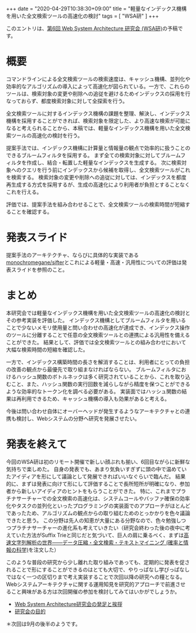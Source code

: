 +++
date = "2020-04-29T10:38:30+09:00"
title = "軽量なインデックス機構を用いた全文検索ツールの高速化の検討"
tags = [ "WSA研" ]
+++

このエントリは、[第6回 Web System Architecture 研究会 (WSA研)](https://websystemarchitecture.hatenablog.jp/entry/2019/12/11/165624)の予稿です。

# 概要

コマンドラインによる全文検索ツールの検索速度は、キャッシュ機構、並列化や効率的なアルゴリズムの導入によって高速化が図られている。一方で、これらのツールは、検索対象の変更や削除への追従を避けるためインデックスの採用を行なっておらず、都度検索対象に対して全探索を行う。

全文検索ツールに対するインデックス機構の課題を整理、解決し、インデックス機構を採用することができれば、検索対象を限定した、より高速な検索が可能になると考えられることから、本稿では、軽量なインデックス機構を用いた全文検索ツールの高速化の検討を行う。

提案手法では、インデックス機構に計算量と情報量の観点で効率的に扱うことのできるブルームフィルタを採用する。 まず全ての検索対象に対してブルームフィルタを作成し、結合・転置した軽量なインデックスを生成する。 次に検索対象へのクエリを行う前にインデックスから候補を取得し、全文検索ツールがこれを検索する。 検索対象の変更や削除への追従に対しては、インデックスを都度再生成する方式を採用するが、生成の高速化により利用者が負担とすることなくこれを行える。

評価では、提案手法を組み合わせることで、全文検索ツールの検索時間が短縮することを確認する。

# 発表スライド

提案手法のアーキテクチャ、ならびに具体的な実装である[monochromegane/sifter](https://github.com/monochromegane/sifter)とこれによる軽量・高速・汎用性についての評価は発表スライドを参照のこと。

<script async class="speakerdeck-embed" data-id="b290ecaaf9d24927b528991ac76f9c89" data-ratio="1.77777777777778" src="//speakerdeck.com/assets/embed.js"></script>

# まとめ

本研究会では軽量なインデックス機構を用いた全文検索ツールの高速化の検討とその参考実装を評価した。
インデックス機構としてブルームフィルタを用いることで少ないメモリ使用量と問い合わせの高速化が達成でき、インデックス操作のツールに分離することで任意の全文検索ツールとの連携による汎用性を備えることができた。
結果として、評価では全文検索ツールとの組み合わせにおいて大幅な検索時間の短縮を確認した。

一方で、インデックス構築時間の長さを解消することは、利用者にとっての負担の改善の観点から最優先で取り組まなければならない。
ブルームフィルタにおけるハッシュ関数のボトルネックは多く研究されていることから、これを取り込むこと、また、ハッシュ関数の実行回数を減らしながら精度を保つことができるような効率的なトークン化を調べる必要がある。
実装面ではハッシュ関数の結果は再利用できるため、キャッシュ機構の導入も効果があると考える。

今後は問い合わせ自体にオーバーヘッドが発生するようなアーキテクチャとの連携も検討し、Webシステムの分野へ研究を発展させたい。

# 発表を終えて

今回のWSA研は初のリモート開催で新しい顔ぶれも揃い、6回目ながらに新鮮な気持ちで楽しめた。
自身の発表でも、あまり気負いすぎずに頭の中で温めていたアイディアを形にして議論として発展できればいいなぐらいで臨んだ。
結果的に、まずは発表に向けて形にして評価することで長所短所が明確になり、参加者から新しいアイディアのヒントをもらうことができた。
特に、これまでプラチナサーチャーでの全文検索の高速化は、システムコールやバッファ確保の効率化やタスクの並列化といったプログラミングの実装面でのアプローチがほとんどであったため、アルゴリズムの観点からの取り組むためのとっかかりを色々議論できたと思う。
この分野は先人の知恵が大量にある分野なので、色々勉強しつつプラチナサーチャーの進化系も考えていきたい（研究会終わった後の夜中に考えていた方法がSuffix Trieと同じだと気づいて、巨人の肩に乗るべく、まずは[高速文字列解析の世界――データ圧縮・全文検索・テキストマイニング (確率と情報の科学)](https://www.amazon.co.jp/gp/product/4000069748/ref=as_li_tl?ie=UTF8&camp=247&creative=1211&creativeASIN=4000069748&linkCode=as2&tag=monochromeg03-22&linkId=1f321dceee1ea3723f7c384f5f3460cb)を注文した）

このような普段の研究から少し離れた取り組みであっても、定期的に発表を促されることで形にすることができるのはとても大切で、やりっぱなし学びっぱなしではなく一つの区切りまで考え実装することで次回以降の研究への糧となる。
Webシステムアーキテクチャに関する運用知見を研究的アプローチで前進させること興味がある方は次回開催の参加を検討してみてはいかがでしょうか。

- [Web System Architecture研究会の発足と挨拶](https://websystemarchitecture.hatenablog.jp/entry/2017/11/16/182041)
- [研究会の目的](https://websystemarchitecture.hatenablog.jp/purpose)

＊次回は9月の後半のようです。
